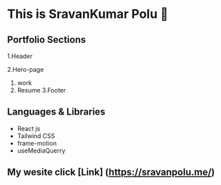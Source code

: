 # This is SravanKumar Polu 🙂


## Portfolio Sections
1.Header 

2.Hero-page

  1. work
  2. Resume
3.Footer


## Languages & Libraries
 * React js
 * Tailwind CSS
 * frame-motion
 * useMediaQuerry
   
## My wesite  click [Link] (https://sravanpolu.me/)
